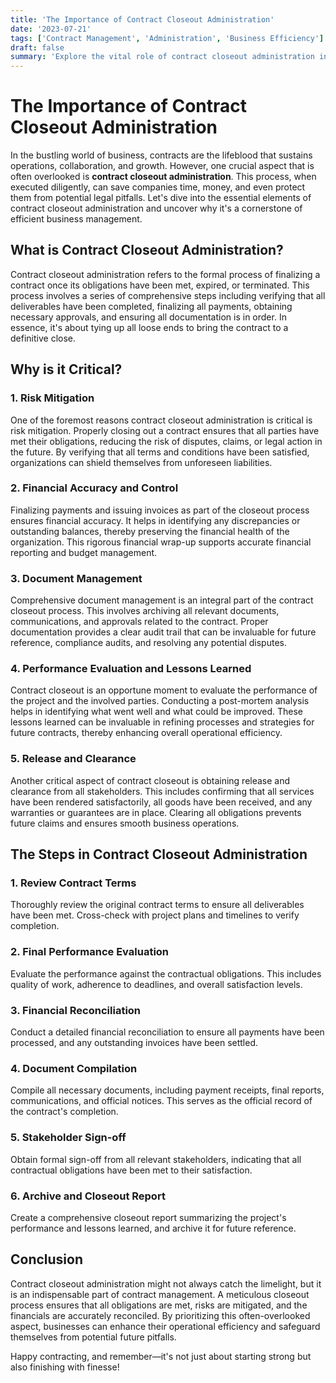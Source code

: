 ```yaml
---
title: 'The Importance of Contract Closeout Administration'
date: '2023-07-21'
tags: ['Contract Management', 'Administration', 'Business Efficiency']
draft: false
summary: 'Explore the vital role of contract closeout administration in ensuring business efficiency and compliance, unlocking the secrets to streamlined operations and risk reduction.'
---
```


# The Importance of Contract Closeout Administration

In the bustling world of business, contracts are the lifeblood that sustains operations, collaboration, and growth. However, one crucial aspect that is often overlooked is **contract closeout administration**. This process, when executed diligently, can save companies time, money, and even protect them from potential legal pitfalls. Let's dive into the essential elements of contract closeout administration and uncover why it's a cornerstone of efficient business management.

## What is Contract Closeout Administration?

Contract closeout administration refers to the formal process of finalizing a contract once its obligations have been met, expired, or terminated. This process involves a series of comprehensive steps including verifying that all deliverables have been completed, finalizing all payments, obtaining necessary approvals, and ensuring all documentation is in order. In essence, it's about tying up all loose ends to bring the contract to a definitive close.

## Why is it Critical?

### 1. **Risk Mitigation**

One of the foremost reasons contract closeout administration is critical is risk mitigation. Properly closing out a contract ensures that all parties have met their obligations, reducing the risk of disputes, claims, or legal action in the future. By verifying that all terms and conditions have been satisfied, organizations can shield themselves from unforeseen liabilities.

### 2. **Financial Accuracy and Control**

Finalizing payments and issuing invoices as part of the closeout process ensures financial accuracy. It helps in identifying any discrepancies or outstanding balances, thereby preserving the financial health of the organization. This rigorous financial wrap-up supports accurate financial reporting and budget management.

### 3. **Document Management**

Comprehensive document management is an integral part of the contract closeout process. This involves archiving all relevant documents, communications, and approvals related to the contract. Proper documentation provides a clear audit trail that can be invaluable for future reference, compliance audits, and resolving any potential disputes.

### 4. **Performance Evaluation and Lessons Learned**

Contract closeout is an opportune moment to evaluate the performance of the project and the involved parties. Conducting a post-mortem analysis helps in identifying what went well and what could be improved. These lessons learned can be invaluable in refining processes and strategies for future contracts, thereby enhancing overall operational efficiency.

### 5. **Release and Clearance**

Another critical aspect of contract closeout is obtaining release and clearance from all stakeholders. This includes confirming that all services have been rendered satisfactorily, all goods have been received, and any warranties or guarantees are in place. Clearing all obligations prevents future claims and ensures smooth business operations.

## The Steps in Contract Closeout Administration

### 1. **Review Contract Terms**

Thoroughly review the original contract terms to ensure all deliverables have been met. Cross-check with project plans and timelines to verify completion.

### 2. **Final Performance Evaluation**

Evaluate the performance against the contractual obligations. This includes quality of work, adherence to deadlines, and overall satisfaction levels.

### 3. **Financial Reconciliation**

Conduct a detailed financial reconciliation to ensure all payments have been processed, and any outstanding invoices have been settled.

### 4. **Document Compilation**

Compile all necessary documents, including payment receipts, final reports, communications, and official notices. This serves as the official record of the contract's completion.

### 5. **Stakeholder Sign-off**

Obtain formal sign-off from all relevant stakeholders, indicating that all contractual obligations have been met to their satisfaction.

### 6. **Archive and Closeout Report**

Create a comprehensive closeout report summarizing the project's performance and lessons learned, and archive it for future reference.

## Conclusion

Contract closeout administration might not always catch the limelight, but it is an indispensable part of contract management. A meticulous closeout process ensures that all obligations are met, risks are mitigated, and the financials are accurately reconciled. By prioritizing this often-overlooked aspect, businesses can enhance their operational efficiency and safeguard themselves from potential future pitfalls. 

Happy contracting, and remember—it's not just about starting strong but also finishing with finesse!